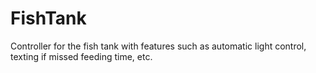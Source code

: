 # FishTank

Controller for the fish tank with features such as automatic light control, texting if missed feeding time, etc.
